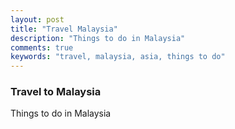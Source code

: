 ```yaml
---
layout: post
title: "Travel Malaysia"
description: "Things to do in Malaysia"
comments: true
keywords: "travel, malaysia, asia, things to do"
---
```


### Travel to Malaysia

Things to do in Malaysia